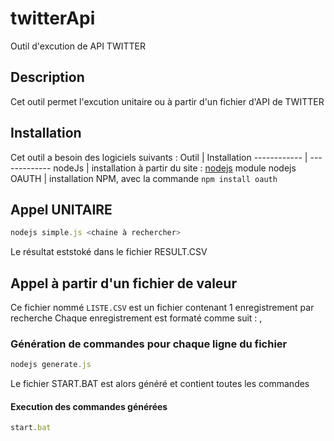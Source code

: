 # twitterApi
Outil d'excution de API TWITTER
## Description
Cet outil permet l'excution unitaire ou à partir d'un fichier d'API de TWITTER
## Installation
Cet outil a besoin des logiciels suivants :
Outil | Installation
------------ | -------------
nodeJs | installation à partir du site : [nodejs](https://nodejs.org/)
module nodejs OAUTH | installation NPM, avec la commande `npm install oauth`

## Appel UNITAIRE
```javascript
nodejs simple.js <chaine à rechercher>
```
Le résultat eststoké dans le fichier RESULT.CSV

## Appel à partir d'un fichier de valeur
Ce fichier nommé `LISTE.CSV` est un fichier contenant 1 enregistrement par recherche
Chaque enregistrement est formaté comme suit : <nom>,<ville>

### Génération de commandes pour chaque ligne du fichier 
```javascript
nodejs generate.js
```
Le fichier START.BAT est alors généré et contient toutes les commandes
#### Execution des commandes générées
```javascript
start.bat
```